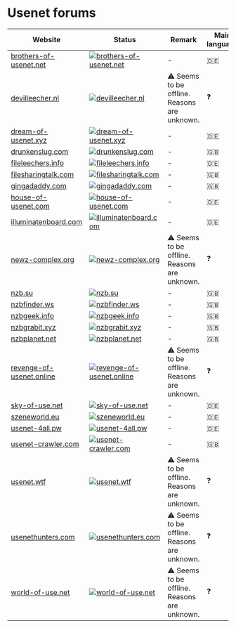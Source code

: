 # Usenet forums

|Website|Status|Remark|Main language|
|-|-|-|-|
|[brothers-of-usenet.net](https://brothers-of-usenet.net/)|[![brothers-of-usenet.net](https://img.shields.io/website?down_color=red&down_message=offline&up_color=green&up_message=online&url=https%3A%2F%2Fbrothers-of-usenet.net)](https://brothers-of-usenet.net/)|-|🇩🇪|
|[devilleecher.nl](https://devilleecher.nl/)|[![devilleecher.nl](https://img.shields.io/website?down_color=red&down_message=offline&up_color=green&up_message=online&url=https%3A%2F%2Fdevilleecher.nl)](https://devilleecher.nl/)|⚠️ Seems to be offline. Reasons are unknown.|❓|
|[dream-of-usenet.xyz](https://dream-of-usenet.xyz/)|[![dream-of-usenet.xyz](https://img.shields.io/website?down_color=red&down_message=offline&up_color=green&up_message=online&url=https%3A%2F%2Fdream-of-usenet.xyz)](https://dream-of-usenet.xyz/)|-|🇩🇪|
|[drunkenslug.com](https://drunkenslug.com/)|[![drunkenslug.com](https://img.shields.io/website?down_color=red&down_message=offline&up_color=green&up_message=online&url=https%3A%2F%2Fdrunkenslug.com)](https://drunkenslug.com/)|-|🇬🇧|
|[fileleechers.info](https://fileleechers.info/)|[![fileleechers.info](https://img.shields.io/website?down_color=red&down_message=offline&up_color=green&up_message=online&url=https%3A%2F%2Ffileleechers.info)](https://fileleechers.info/)|-|🇩🇪|
|[filesharingtalk.com](https://filesharingtalk.com/)|[![filesharingtalk.com](https://img.shields.io/website?down_color=red&down_message=offline&up_color=green&up_message=online&url=https%3A%2F%2Ffilesharingtalk.com)](https://filesharingtalk.com/)|-|🇬🇧|
|[gingadaddy.com](https://gingadaddy.com/)|[![gingadaddy.com](https://img.shields.io/website?down_color=red&down_message=offline&up_color=green&up_message=online&url=https%3A%2F%2Fgingadaddy.com)](https://gingadaddy.com/)|-|🇬🇧|
|[house-of-usenet.com](https://house-of-usenet.com/)|[![house-of-usenet.com](https://img.shields.io/website?down_color=red&down_message=offline&up_color=green&up_message=online&url=https%3A%2F%2Fhouse-of-usenet.com)](https://house-of-usenet.com/)|-|🇩🇪|
|[illuminatenboard.com](https://illuminatenboard.com/)|[![illuminatenboard.com](https://img.shields.io/website?down_color=red&down_message=offline&up_color=green&up_message=online&url=https%3A%2F%2Filluminatenboard.com)](https://illuminatenboard.com/)|-|🇩🇪|
|[newz-complex.org](https://newz-complex.org/)|[![newz-complex.org](https://img.shields.io/website?down_color=red&down_message=offline&up_color=green&up_message=online&url=https%3A%2F%2Fnewz-complex.org)](https://newz-complex.org/)|⚠️ Seems to be offline. Reasons are unknown.|❓|
|[nzb.su](https://nzb.su/)|[![nzb.su](https://img.shields.io/website?down_color=red&down_message=offline&up_color=green&up_message=online&url=https%3A%2F%2Fnzb.su)](https://nzb.su/)|-|🇬🇧|
|[nzbfinder.ws](https://nzbfinder.ws/)|[![nzbfinder.ws](https://img.shields.io/website?down_color=red&down_message=offline&up_color=green&up_message=online&url=https%3A%2F%2Fnzbfinder.ws)](https://nzbfinder.ws/)|-|🇬🇧|
|[nzbgeek.info](https://nzbgeek.info/)|[![nzbgeek.info](https://img.shields.io/website?down_color=red&down_message=offline&up_color=green&up_message=online&url=https%3A%2F%2Fnzbgeek.info)](https://nzbgeek.info/)|-|🇬🇧|
|[nzbgrabit.xyz](https://nzbgrabit.xyz/)|[![nzbgrabit.xyz](https://img.shields.io/website?down_color=red&down_message=offline&up_color=green&up_message=online&url=https%3A%2F%2Fnzbgrabit.xyz)](https://nzbgrabit.xyz/)|-|🇬🇧|
|[nzbplanet.net](https://nzbplanet.net/)|[![nzbplanet.net](https://img.shields.io/website?down_color=red&down_message=offline&up_color=green&up_message=online&url=https%3A%2F%2Fnzbplanet.net)](https://nzbplanet.net/)|-|🇬🇧|
|[revenge-of-usenet.online](https://revenge-of-usenet.online/)|[![revenge-of-usenet.online](https://img.shields.io/website?down_color=red&down_message=offline&up_color=green&up_message=online&url=https%3A%2F%2Frevenge-of-usenet.online)](https://revenge-of-usenet.online/)|⚠️ Seems to be offline. Reasons are unknown.|❓|
|[sky-of-use.net](https://sky-of-use.net/)|[![sky-of-use.net](https://img.shields.io/website?down_color=red&down_message=offline&up_color=green&up_message=online&url=https%3A%2F%2Fsky-of-use.net)](https://sky-of-use.net/)|-|🇩🇪|
|[szeneworld.eu](https://szeneworld.eu/)|[![szeneworld.eu](https://img.shields.io/website?down_color=red&down_message=offline&up_color=green&up_message=online&url=https%3A%2F%2Fszeneworld.eu)](https://szeneworld.eu/)|-|🇩🇪|
|[usenet-4all.pw](https://usenet-4all.pw/)|[![usenet-4all.pw](https://img.shields.io/website?down_color=red&down_message=offline&up_color=green&up_message=online&url=https%3A%2F%2Fusenet-4all.pw)](https://usenet-4all.pw/)|-|🇩🇪|
|[usenet-crawler.com](https://usenet-crawler.com/)|[![usenet-crawler.com](https://img.shields.io/website?down_color=red&down_message=offline&up_color=green&up_message=online&url=https%3A%2F%2Fusenet-crawler.com)](https://usenet-crawler.com/)|-|🇬🇧|
|[usenet.wtf](https://usenet.wtf/)|[![usenet.wtf](https://img.shields.io/website?down_color=red&down_message=offline&up_color=green&up_message=online&url=https%3A%2F%2Fusenet.wtf)](https://usenet.wtf/)|⚠️ Seems to be offline. Reasons are unknown.|❓|
|[usenethunters.com](https://usenethunters.com/)|[![usenethunters.com](https://img.shields.io/website?down_color=red&down_message=offline&up_color=green&up_message=online&url=https%3A%2F%2Fusenethunters.com)](https://usenethunters.com/)|⚠️ Seems to be offline. Reasons are unknown.|❓|
|[world-of-use.net](https://world-of-use.net/)|[![world-of-use.net](https://img.shields.io/website?down_color=red&down_message=offline&up_color=green&up_message=online&url=https%3A%2F%2Fworld-of-use.net)](https://world-of-use.net/)|⚠️ Seems to be offline. Reasons are unknown.|❓|
